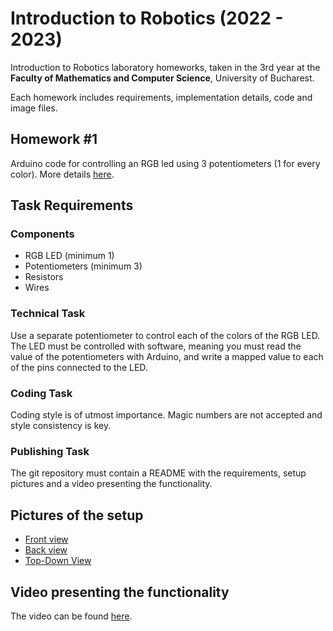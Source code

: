 
# Introduction to Robotics (2022 - 2023)


Introduction to Robotics laboratory homeworks, taken in the 3rd year at the **Faculty of Mathematics and Computer Science**, University of Bucharest. 

Each homework includes requirements, implementation details, code and image files.


## Homework #1
Arduino code for controlling an RGB led using 3 potentiometers (1 for every color).
More details [here](https://github.com/MadalinaKopacz/IntroductionToRobotics/blob/main/LabHomeworks/Homework%231/HomeWork%231.md).

## Task Requirements

### Components
- RGB LED (minimum 1)
- Potentiometers (minimum 3)
- Resistors
- Wires


### Technical Task
Use a separate potentiometer to control each of the colors of the RGB LED.
The LED must be controlled with software, meaning you must read the value of the potentiometers with Arduino, and write a mapped value to each of the pins connected to the LED.

### Coding Task
Coding style is of utmost importance. Magic numbers are not accepted and style consistency is key.

### Publishing Task
The git repository must contain a README with the requirements, setup pictures and a video presenting the functionality.


## Pictures of the setup
- [Front view](https://github.com/MadalinaKopacz/IntroductionToRobotics/blob/main/LabHomeworks/Homework%231/Setup_Pictures/FrontView.jpg)
- [Back view](https://github.com/MadalinaKopacz/IntroductionToRobotics/blob/main/LabHomeworks/Homework%231/Setup_Pictures/BackView.jpg)
- [Top-Down View](https://github.com/MadalinaKopacz/IntroductionToRobotics/blob/main/LabHomeworks/Homework%231/Setup_Pictures/TopDownView.jpg)


## Video presenting the functionality
The video can be found [here](https://youtu.be/IT1rydAFlZk).
